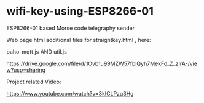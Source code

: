 # wifi-key-using-ESP8266-01
ESP8266-01 based Morse code telegraphy sender

Web page html additional files for straightkey.html , here:

 paho-mqtt.js AND util.js
 

https://drive.google.com/file/d/1Ovb1u99MZW57fblQyh7MekFd_Z_zIrA-/view?usp=sharing


Project related Video:

https://www.youtube.com/watch?v=3kICLPzq3Hg




